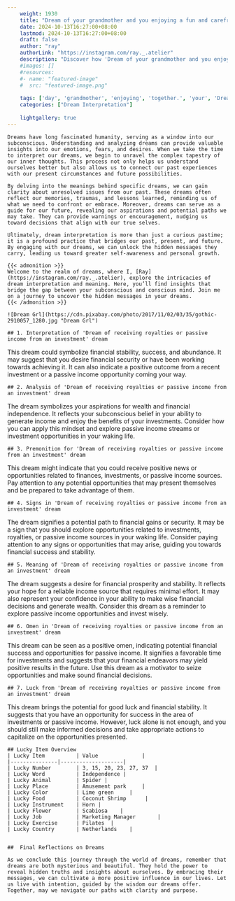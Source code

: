 ```yaml
---
    weight: 1930
    title: "Dream of your grandmother and you enjoying a fun and carefree day together."  # Assuming 'title' column exists
    date: 2024-10-13T16:27:00+08:00
    lastmod: 2024-10-13T16:27:00+08:00
    draft: false
    author: "ray"
    authorLink: "https://instagram.com/ray._.atelier"
    description: "Discover how 'Dream of your grandmother and you enjoying a fun and carefree day together.' can interpret your future and uncover its significant meanings in your life."
    #images: []
    #resources:
    #- name: "featured-image"
    #  src: "featured-image.png"
    
    tags: ['day', 'grandmother', 'enjoying', 'together.', 'your', 'Dream', 'a', 'and', 'carefree', 'of', 'you', 'fun']
    categories: ["Dream Interpretation"]
    
    lightgallery: true
---
```

    
    Dreams have long fascinated humanity, serving as a window into our subconscious. Understanding and analyzing dreams can provide valuable insights into our emotions, fears, and desires. When we take the time to interpret our dreams, we begin to unravel the complex tapestry of our inner thoughts. This process not only helps us understand ourselves better but also allows us to connect our past experiences with our present circumstances and future possibilities.
    
    By delving into the meanings behind specific dreams, we can gain clarity about unresolved issues from our past. These dreams often reflect our memories, traumas, and lessons learned, reminding us of what we need to confront or embrace. Moreover, dreams can serve as a guide for our future, revealing our aspirations and potential paths we may take. They can provide warnings or encouragement, nudging us toward decisions that align with our true selves.
    
    Ultimately, dream interpretation is more than just a curious pastime; it is a profound practice that bridges our past, present, and future. By engaging with our dreams, we can unlock the hidden messages they carry, leading us toward greater self-awareness and personal growth.
    
    {{< admonition >}}
    Welcome to the realm of dreams, where I, [Ray](https://instagram.com/ray._.atelier), explore the intricacies of dream interpretation and meaning. Here, you’ll find insights that bridge the gap between your subconscious and conscious mind. Join me on a journey to uncover the hidden messages in your dreams.
    {{< /admonition >}}
    
    ![Dream Grl](https://cdn.pixabay.com/photo/2017/11/02/03/35/gothic-2910057_1280.jpg "Dream Grl")
    
    ## 1. Interpretation of 'Dream of receiving royalties or passive income from an investment' dream
    
This dream could symbolize financial stability, success, and abundance. It may suggest that you desire financial security or have been working towards achieving it. It can also indicate a positive outcome from a recent investment or a passive income opportunity coming your way.
    
    ## 2. Analysis of 'Dream of receiving royalties or passive income from an investment' dream
    
The dream symbolizes your aspirations for wealth and financial independence. It reflects your subconscious belief in your ability to generate income and enjoy the benefits of your investments. Consider how you can apply this mindset and explore passive income streams or investment opportunities in your waking life.
    
    ## 3. Premonition for 'Dream of receiving royalties or passive income from an investment' dream
    
This dream might indicate that you could receive positive news or opportunities related to finances, investments, or passive income sources. Pay attention to any potential opportunities that may present themselves and be prepared to take advantage of them.
    
    ## 4. Signs in 'Dream of receiving royalties or passive income from an investment' dream
    
The dream signifies a potential path to financial gains or security. It may be a sign that you should explore opportunities related to investments, royalties, or passive income sources in your waking life. Consider paying attention to any signs or opportunities that may arise, guiding you towards financial success and stability.
    
    ## 5. Meaning of 'Dream of receiving royalties or passive income from an investment' dream
    
The dream suggests a desire for financial prosperity and stability. It reflects your hope for a reliable income source that requires minimal effort. It may also represent your confidence in your ability to make wise financial decisions and generate wealth. Consider this dream as a reminder to explore passive income opportunities and invest wisely.
    
    ## 6. Omen in 'Dream of receiving royalties or passive income from an investment' dream
    
This dream can be seen as a positive omen, indicating potential financial success and opportunities for passive income. It signifies a favorable time for investments and suggests that your financial endeavors may yield positive results in the future. Use this dream as a motivator to seize opportunities and make sound financial decisions.
    
    ## 7. Luck from 'Dream of receiving royalties or passive income from an investment' dream
    
This dream brings the potential for good luck and financial stability. It suggests that you have an opportunity for success in the area of investments or passive income. However, luck alone is not enough, and you should still make informed decisions and take appropriate actions to capitalize on the opportunities presented.
    
    ## Lucky Item Overview
    | Lucky Item          | Value              |
    |---------------|--------------------|
    | Lucky Number        | 3, 15, 20, 23, 27, 37  |
    | Lucky Word          | Independence |
    | Lucky Animal        | Spider |
    | Lucky Place         | Amusement park     |
    | Lucky Color         | Lime green     |
    | Lucky Food          | Coconut Shrimp      |
    | Lucky Instrument    | Horn |
    | Lucky Flower        | Scabiosa    |
    | Lucky Job           | Marketing Manager       |
    | Lucky Exercise      | Pilates  |
    | Lucky Country       | Netherlands    |
    
    
    ##  Final Reflections on Dreams
    
    As we conclude this journey through the world of dreams, remember that dreams are both mysterious and beautiful. They hold the power to reveal hidden truths and insights about ourselves. By embracing their messages, we can cultivate a more positive influence in our lives. Let us live with intention, guided by the wisdom our dreams offer. Together, may we navigate our paths with clarity and purpose.
    